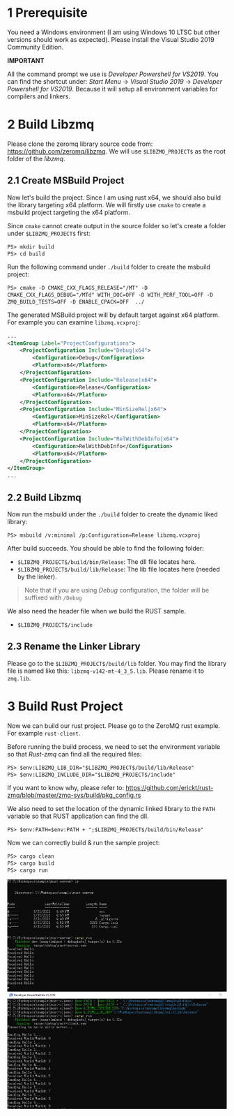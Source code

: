 # 1 Prerequisite

You need a Windows environment (I am using Windows 10 LTSC but other versions should work as expected). Please install the Visual Studio 2019 Community Edition.

**IMPORTANT**

All the command prompt we use is *Developer Powershell for VS2019*. You can find the shortcut under: *Start Menu* -> *Visual Studio 2019* -> *Developer Powershell for VS2019*. Because it will setup all environment variables for compilers and linkers.

# 2 Build Libzmq

Please clone the zeromq library source code from: https://github.com/zeromq/libzmq. We will use `$LIBZMQ_PROJECT$` as the root folder of the *libzmq*.

## 2.1 Create MSBuild Project

Now let's build the project. Since I am using rust x64, we should also build the library targeting x64 platform. We will firstly use `cmake` to create a msbuild project targeting the x64 platform.

Since `cmake` cannot create output in the source folder so let's create a folder under `$LIBZMQ_PROJECT$` first:

```
PS> mkdir build
PS> cd build
```

Run the following command under `./build` folder to create the msbuild project:

```
PS> cmake -D CMAKE_CXX_FLAGS_RELEASE="/MT" -D CMAKE_CXX_FLAGS_DEBUG="/MTd" WITH_DOC=OFF -D WITH_PERF_TOOL=OFF -D ZMQ_BUILD_TESTS=OFF -D ENABLE_CPACK=OFF  ../
```

The generated MSBuild project will by default target against x64 platform. For example you can examine `libzmq.vcxproj`:

```xml
...
<ItemGroup Label="ProjectConfigurations">
    <ProjectConfiguration Include="Debug|x64">
        <Configuration>Debug</Configuration>
        <Platform>x64</Platform>
    </ProjectConfiguration>
    <ProjectConfiguration Include="Release|x64">
        <Configuration>Release</Configuration>
        <Platform>x64</Platform>
    </ProjectConfiguration>
    <ProjectConfiguration Include="MinSizeRel|x64">
        <Configuration>MinSizeRel</Configuration>
        <Platform>x64</Platform>
    </ProjectConfiguration>
    <ProjectConfiguration Include="RelWithDebInfo|x64">
        <Configuration>RelWithDebInfo</Configuration>
        <Platform>x64</Platform>
    </ProjectConfiguration>
</ItemGroup>
...
```

## 2.2 Build Libzmq

Now run the msbuild under the `./build` folder to create the dynamic liked library:

```
PS> msbuild /v:minimal /p:Configuration=Release libzmq.vcxproj
```

After build succeeds. You should be able to find the following folder:

* `$LIBZMQ_PROJECT$/build/bin/Release`: The dll file locates here.
* `$LIBZMQ_PROJECT$/build/lib/Release`: The lib file locates here (needed by the linker).

> Note that if you are using *Debug* configuration, the folder will be suffixed with `/Debug`

We also need the header file when we build the RUST sample.

* `$LIBZMQ_PROJECT$/include`

## 2.3 Rename the Linker Library

Please go to the `$LIBZMQ_PROJECT$/build/lib` folder. You may find the library file is named like this: `libzmq-v142-mt-4_3_5.lib`. Please rename it to `zmq.lib`.

# 3 Build Rust Project

Now we can build our rust project. Please go to the ZeroMQ rust example. For example `rust-client`.

Before running the build process, we need to set the environment variable so that *Rust-zmq* can find all the required files:

```
PS> $env:LIBZMQ_LIB_DIR="$LIBZMQ_PROJECT$/build/lib/Release"
PS> $env:LIBZMQ_INCLUDE_DIR="$LIBZMQ_PROJECT$/include"
```

If you want to know why, please refer to: https://github.com/erickt/rust-zmq/blob/master/zmq-sys/build/pkg_config.rs

We also need to set the location of the dynamic linked library to the `PATH` variable so that RUST application can find the dll.

```
PS> $env:PATH=$env:PATH + ";$LIBZMQ_PROJECT$/build/bin/Release"
```

Now we can correctly build & run the sample project:

```
PS> cargo clean
PS> cargo build
PS> cargo run
```

<img src="./sample.png">